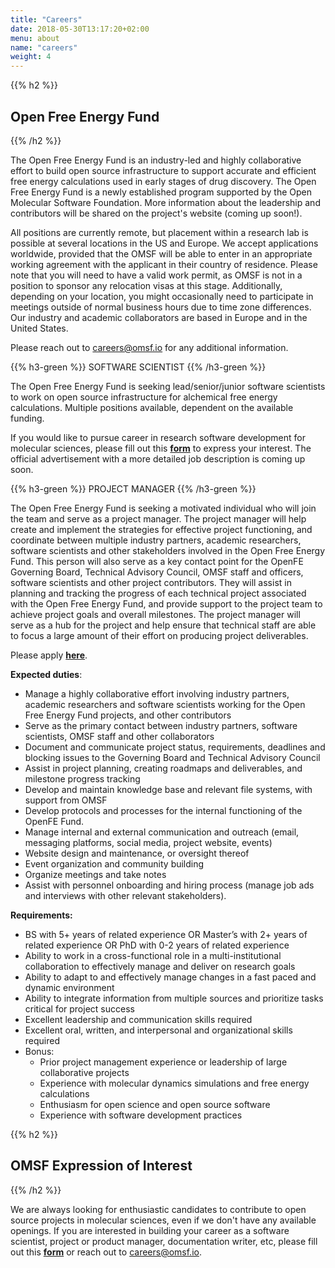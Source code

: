 ```yaml
---
title: "Careers"
date: 2018-05-30T13:17:20+02:00
menu: about
name: "careers"
weight: 4
---
```


{{% h2 %}}
## Open Free Energy Fund
{{% /h2 %}}


The Open Free Energy Fund is an industry-led and highly collaborative effort to build open source infrastructure to support accurate and efficient free energy calculations used in early stages of drug discovery. The Open Free Energy Fund is a newly established program supported by the Open Molecular Software Foundation. More information about the leadership and contributors will be shared on the project's website (coming up soon!).

All positions are currently remote, but placement within a research lab is possible at several locations in the US and Europe. We accept applications worldwide, provided that the OMSF will be able to enter in an appropriate working agreement with the applicant in their country of residence. Please note that you will need to have a valid work permit, as OMSF is not in a position to sponsor any relocation visas at this stage. Additionally, depending on your location, you might occasionally need to participate in meetings outside of normal business hours due to time zone differences. Our industry and academic collaborators are based in Europe and in the United States.

Please reach out to careers@omsf.io for any additional information.

{{% h3-green %}}
SOFTWARE SCIENTIST
{{% /h3-green %}}

The Open Free Energy Fund is seeking lead/senior/junior software scientists to work on open source infrastructure for alchemical free energy calculations. Multiple positions available, dependent on the available funding.

If you would like to pursue career in research software development for molecular sciences, please fill out this [**form**](https://forms.gle/X82SUQUXUZ84munb8) to express your interest. The official advertisement with a more detailed job description is coming up soon.

{{% h3-green %}}
PROJECT MANAGER
{{% /h3-green %}}

The Open Free Energy Fund is seeking a motivated individual who will join the team and serve as a project manager. The project manager will help create and implement the strategies for effective project functioning, and coordinate between multiple industry partners, academic researchers, software scientists and other stakeholders involved in the Open Free Energy Fund. This person will also serve as a key contact point for the OpenFE Governing Board, Technical Advisory Council, OMSF staff and officers, software scientists and other project contributors. They will assist in planning and tracking the progress of each technical project associated with the Open Free Energy Fund, and provide support to the project team to achieve project goals and overall milestones. The project manager will serve as a hub for the project and help ensure that technical staff are able to focus a large amount of their effort on producing project deliverables.

Please apply [**here**](https://forms.gle/o8Lz8ux8ENTUZpM69).

**Expected duties**:

* Manage a highly collaborative effort involving industry partners, academic researchers and software scientists working for the Open Free Energy Fund projects, and other contributors
* Serve as the primary contact between industry partners, software scientists, OMSF staff and other collaborators
* Document and communicate project status, requirements, deadlines and blocking issues to the Governing Board and Technical Advisory Council
* Assist in project planning, creating roadmaps and deliverables, and milestone progress tracking
* Develop and maintain knowledge base and relevant file systems, with support from OMSF
* Develop protocols and processes for the internal functioning of the OpenFE Fund.
* Manage internal and external communication and outreach (email, messaging platforms, social media, project website, events)
* Website design and maintenance, or oversight thereof
* Event organization and community building
* Organize meetings and take notes
* Assist with personnel onboarding and hiring process (manage job ads and interviews with other relevant stakeholders).

**Requirements:**
* BS with 5+ years of related experience OR Master’s with 2+ years of related experience OR PhD with 0-2 years of related experience
* Ability to work in a cross-functional role in a multi-institutional collaboration to effectively manage and deliver on research goals
* Ability to adapt to and effectively manage changes in a fast paced and dynamic environment
* Ability to integrate information from multiple sources and prioritize tasks critical for project success
* Excellent leadership and communication skills required
* Excellent oral, written, and interpersonal and organizational skills required
* Bonus:
   - Prior project management experience or leadership of large collaborative projects
   - Experience with molecular dynamics simulations and free energy calculations
   - Enthusiasm for open science and open source software
   - Experience with software development practices


{{% h2 %}}
## OMSF Expression of Interest
{{% /h2 %}}

We are always looking for enthusiastic candidates to contribute to open source projects in molecular sciences, even if we don&#39;t have any available openings. If you are interested in building your career as a software scientist, project or product manager, documentation writer, etc, please fill out this [**form**](https://forms.gle/ChzBhUWKBqVPk1QR7) or reach out to careers@omsf.io.
